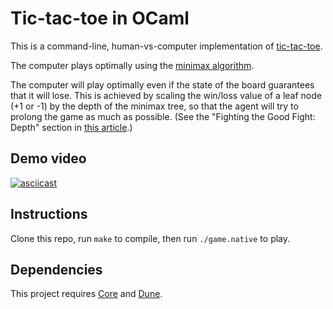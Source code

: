 # Tic-tac-toe in OCaml

This is a command-line, human-vs-computer implementation of [tic-tac-toe](https://en.wikipedia.org/wiki/Tic-tac-toe).

The computer plays optimally using the [minimax algorithm](https://en.wikipedia.org/wiki/Minimax).

The computer will play optimally even if the state of the board guarantees that it will lose.
This is achieved by scaling the win/loss value of a leaf node (+1 or -1) by the depth of the minimax tree,
so that the agent will try to prolong the game as much as possible.
(See the "Fighting the Good Fight: Depth" section in [this article](http://neverstopbuilding.com/minimax).)

## Demo video

[![asciicast](https://asciinema.org/a/d4t2xa927oumd9pr9kfwggrhn.png)](https://asciinema.org/a/d4t2xa927oumd9pr9kfwggrhn)

## Instructions

Clone this repo, run `make` to compile, then run `./game.native` to play.

## Dependencies

This project requires [Core](https://github.com/janestreet/core) and [Dune](https://github.com/janestreet/dune).
